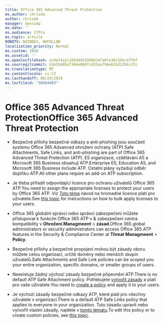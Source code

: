 ```yaml
---
title: Office 365 Advanced Threat Protection
ms.author: chrisda
author: chrisda
manager: dansimp
ms.date: ''
ms.audience: ITPro
ms.topic: article
ROBOTS: NOINDEX, NOFOLLOW
localization_priority: Normal
ms.custom: 1036
ms.assetid: ''
ms.openlocfilehash: ec9e74a1c1054d45356b8347a87e36c592c47fbf
ms.sourcegitcommit: b3e55405af384e868fcd32ea794eb15d1356c3fc
ms.translationtype: MT
ms.contentlocale: cs-CZ
ms.lasthandoff: 08/29/2019
ms.locfileid: "36664493"
---
```

# <a name="office-365-advanced-threat-protection"></a><span data-ttu-id="e1c84-102">Office 365 Advanced Threat Protection</span><span class="sxs-lookup"><span data-stu-id="e1c84-102">Office 365 Advanced Threat Protection</span></span>

- <span data-ttu-id="e1c84-103">Bezpečné přílohy bezpečné odkazy a anti-phishing jsou součástí systému Office 365 Advanced ohrožení ochrany (ATP).</span><span class="sxs-lookup"><span data-stu-id="e1c84-103">Safe Attachments, Safe Links, and anti-phishing are part of Office 365 Advanced Threat Protection (ATP).</span></span> <span data-ttu-id="e1c84-104">E5 organizace, vzdělávání A5 a Microsoft 365 Business obsahují ATP.</span><span class="sxs-lookup"><span data-stu-id="e1c84-104">Enterprise E5, Education A5, and Microsoft 365 Business include ATP.</span></span> <span data-ttu-id="e1c84-105">Ostatní plány vyžadují odběr doplňku ATP.</span><span class="sxs-lookup"><span data-stu-id="e1c84-105">All other plans require an add-on ATP subscription.</span></span>

- <span data-ttu-id="e1c84-106">Je třeba přiřadit odpovídající licence pro ochranu uživatelů Office 365 ATP.</span><span class="sxs-lookup"><span data-stu-id="e1c84-106">You need to assign the appropriate licenses to protect your users by Office 365 ATP.</span></span> <span data-ttu-id="e1c84-107">Viz [Toto téma](https://docs.microsoft.com/office365/admin/subscriptions-and-billing/assign-licenses-to-users) návod na hromadné licence platí pro uživatele.</span><span class="sxs-lookup"><span data-stu-id="e1c84-107">See [this topic](https://docs.microsoft.com/office365/admin/subscriptions-and-billing/assign-licenses-to-users) for instructions on how to bulk apply licenses to your users.</span></span>

- <span data-ttu-id="e1c84-108">Office 365 globální správci nebo správci zabezpečení můžete přistupovat k funkcím Office 365 ATP v & zabezpečení centra kompatibility v **Ohrožení Managmeent** \> **zásad**.</span><span class="sxs-lookup"><span data-stu-id="e1c84-108">Office 365 global administrators or security administrators can access Office 365 ATP features in the Security & Compliance Center at **Threat Managmeent** \> **Policy**.</span></span>

- <span data-ttu-id="e1c84-109">Bezpečné přílohy a bezpečné propojení mohou být zásady oboru můžete celou organizaci, určité domény nebo menších skupin uživatelů.</span><span class="sxs-lookup"><span data-stu-id="e1c84-109">Safe Attachments and Safe Link policies can be scoped you your entire organization, specific domains, or smaller groups of users.</span></span>

- <span data-ttu-id="e1c84-110">Neexistuje žádný výchozí zásady bezpečné připevnění ATP.</span><span class="sxs-lookup"><span data-stu-id="e1c84-110">There is no default ATP Safe Attachment policy.</span></span> <span data-ttu-id="e1c84-111">Potřebujete [vytvořit zásady](https://docs.microsoft.com/office365/securitycompliance/set-up-atp-safe-attachments-policies) a platí pro vaše uživatele.</span><span class="sxs-lookup"><span data-stu-id="e1c84-111">You need to [create a policy](https://docs.microsoft.com/office365/securitycompliance/set-up-atp-safe-attachments-policies) and apply it to your users.</span></span>

- <span data-ttu-id="e1c84-112">Je výchozí zásady bezpečné odkazy ATP, které platí pro všechny uživatele v organizaci.</span><span class="sxs-lookup"><span data-stu-id="e1c84-112">There is a default ATP Safe Links policy that applies to everyone in your organization.</span></span> <span data-ttu-id="e1c84-113">Tuto zásadu upravit nebo vytvořit vlastní zásady, najdete v [tomto tématu](https://docs.microsoft.com/office365/securitycompliance/set-up-atp-safe-links-policies).</span><span class="sxs-lookup"><span data-stu-id="e1c84-113">To edit this policy or to create custom policies, see [this topic](https://docs.microsoft.com/office365/securitycompliance/set-up-atp-safe-links-policies).</span></span>
